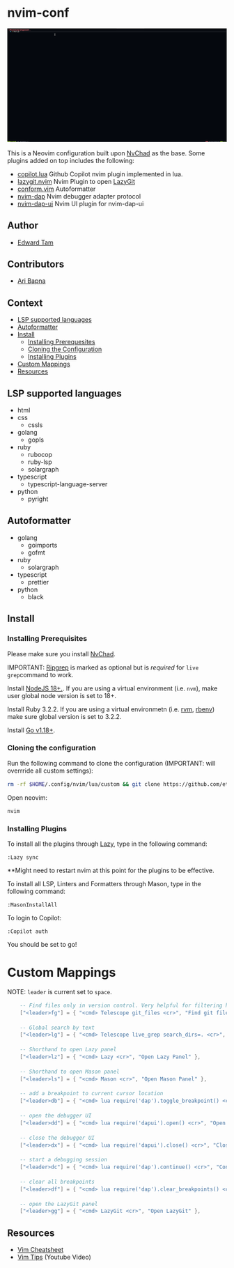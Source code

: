 # nvim-conf

![demo](nvim.gif)

This is a Neovim configuration built upon [NvChad](https://nvchad.com/) as the
base. Some plugins added on top includes the following:

- [copilot.lua](https://github.com/zbirenbaum/copilot.lua) Github Copilot nvim
  plugin implemented in lua.
- [lazygit.nvim](https://github.com/kdheepak/lazygit.nvim) Nvim Plugin to open
  [LazyGit](https://github.com/jesseduffield/lazygit)
- [conform.vim](https://github.com/stevearc/conform.nvim) Autoformatter
- [nvim-dap](https://github.com/mfussenegger/nvim-dap) Nvim debugger adapter
  protocol
- [nvim-dap-ui](https://github.com/rcarriga/nvim-dap-ui) Nvim UI plugin for
  nvim-dap-ui

## Author

- [Edward Tam](https://github.com/etam-pro)

## Contributors

- [Ari Bapna](https://github.com/ArihantBapna)

## Context

- [LSP supported languages](#lsp-supported-languages)
- [Autoformatter](#autoformatter)
- [Install](#install)
  - [Installing Prerequesites](#installing-prerequisites)
  - [Cloning the Configuration](#cloning-the-configuration)
  - [Installing Plugins](#installing-plugins)
- [Custom Mappings](#custom-mappings)
- [Resources](#resources)

## LSP supported languages

- html
- css
  - cssls
- golang
  - gopls
- ruby
  - rubocop
  - ruby-lsp
  - solargraph
- typescript
  - typescript-language-server
- python
  - pyright

## Autoformatter

- golang
  - goimports
  - gofmt
- ruby
  - solargraph
- typescript
  - prettier
- python
  - black

## Install

### Installing Prerequisites

Please make sure you install
[NvChad](https://nvchad.com/docs/quickstart/install).

IMPORTANT: [Ripgrep](https://github.com/BurntSushi/ripgrep) is marked as
optional but is _required_ for `live grep`command to work.

Install [NodeJS 18+.](https://nodejs.org/en). If you are using a virtual
environment (i.e. `nvm`), make user global node version is set to 18+.

Install Ruby 3.2.2. If you are using a virtual environmetn (i.e.
[rvm](https://rvm.io/), [rbenv](https://github.com/rbenv/rbenv)) make sure
global version is set to 3.2.2.

Install [Go v1.18+](https://go.dev/doc/install).

### Cloning the configuration

Run the following command to clone the configuration (IMPORTANT: will overrride
all custom settings):

```bash
rm -rf $HOME/.config/nvim/lua/custom && git clone https://github.com/etam-pro/et-nvim-conf.git $HOME/.config/nvim/lua/custom
```

Open neovim:

```
nvim
```

### Installing Plugins

To install all the plugins through [Lazy](https://github.com/folke/lazy.nvim),
type in the following command:

```
:Lazy sync
```

\*\*Might need to restart nvim at this point for the plugins to be effective.

To install all LSP, Linters and Formatters through Mason, type in the following
command:

```
:MasonInstallAll
```

To login to Copilot:

```
:Copilot auth
```

You should be set to go!

# Custom Mappings

NOTE: `leader` is current set to `space`.

```lua
    -- Find files only in version control. Very helpful for filtering huge folders like node_modules.
    ["<leader>fg"] = { "<cmd> Telescope git_files <cr>", "Find git files" },

    -- Global search by text
    ["<leader>lg"] = { "<cmd> Telescope live_grep search_dirs=. <cr>", "Find in files" },

    -- Shorthand to open Lazy panel
    ["<leader>lz"] = { "<cmd> Lazy <cr>", "Open Lazy Panel" },

    -- Shorthand to open Mason panel
    ["<leader>ls"] = { "<cmd> Mason <cr>", "Open Mason Panel" },

    -- add a breakpoint to current cursor location
    ["<leader>db"] = { "<cmd> lua require('dap').toggle_breakpoint() <cr>", "Toggle Debugger Breakpoint" },

    -- open the debugger UI
    ["<leader>dd"] = { "<cmd> lua require('dapui').open() <cr>", "Open Debugger Session" },

    -- close the debugger UI
    ["<leader>dx"] = { "<cmd> lua require('dapui').close() <cr>", "Close Debugger Session" },

    -- start a debugging session
    ["<leader>dc"] = { "<cmd> lua require('dap').continue() <cr>", "Continue Debugger Session" },

    -- clear all breakpoints
    ["<leader>df"] = { "<cmd> lua require('dap').clear_breakpoints() <cr>", "Clear all Breakpoints" },

    -- open the LazyGit panel
    ["<leader>gg"] = { "<cmd> LazyGit <cr>", "Open LazyGit" },
```

## Resources

- [Vim Cheatsheet](https://vim.rtorr.com/)
- [Vim Tips](https://www.youtube.com/watch?v=13gNtgqzzmM) (Youtube Video)
